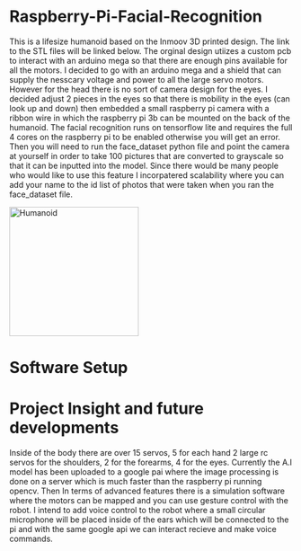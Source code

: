 # Raspberry-Pi-Facial-Recognition
This is a lifesize humanoid based on the Inmoov 3D printed design. The link to the STL files will be linked below. The orginal design utiizes a custom pcb to interact with an arduino mega so that there are enough pins available for all the motors. I decided to go with an arduino mega and a shield that can supply the nesscary voltage and power to all the large servo motors. However for the head there is no sort of camera design for the eyes. I decided adjust 2 pieces in the eyes so that there is mobility in the eyes (can look up and down) then embedded a small raspberry pi camera with a ribbon wire in which the raspberry pi 3b can be mounted on the back of the humanoid. The facial recognition runs on tensorflow lite and requires the full 4 cores on the raspberry pi to be enabled otherwise you will get an error. Then you will need to run the face_dataset python file and point the camera at yourself in order to take 100 pictures that are converted to grayscale so that it can be inputted into the model. Since there would be many people who would like to use this feature I incorpatered scalability where you can add your name to the id list of photos that were taken when you ran the face_dataset file.

<img width="230" alt="Humanoid" src="https://user-images.githubusercontent.com/81518926/134824864-ed5c97a5-01f9-4b19-9bd2-da1c47918686.png">

# Software Setup

# Project Insight and future developments
Inside of the body there are over 15 servos, 5 for each hand 2 large rc servos for the shoulders, 2 for the forearms, 4 for the eyes. Currently the A.I model has been uploaded to a google pai where the image processing is done on a server which is much faster than the raspberry pi running opencv. Then In terms of advanced features there is a simulation software where the motors can be mapped and you can use gesture control with the robot. I intend to add voice control to the robot where a small circular microphone will be placed inside of the ears which will be connected to the pi and with the same google api we can interact recieve and make voice commands.


